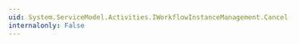 ```yaml
---
uid: System.ServiceModel.Activities.IWorkflowInstanceManagement.Cancel(System.Guid)
internalonly: False
---
```

